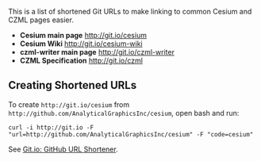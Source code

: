 This is a list of shortened Git URLs to make linking to common Cesium and CZML pages easier.

* **Cesium main page** http://git.io/cesium
* **Cesium Wiki** http://git.io/cesium-wiki
* **czml-writer main page** http://git.io/czml-writer
* **CZML Specification** http://git.io/czml

## Creating Shortened URLs

To create `http://git.io/cesium` from `http://github.com/AnalyticalGraphicsInc/cesium`, open bash and run:
```
curl -i http://git.io -F "url=http://github.com/AnalyticalGraphicsInc/cesium" -F "code=cesium"
```
See [Git.io: GitHub URL Shortener](https://github.com/blog/985-git-io-github-url-shortener).